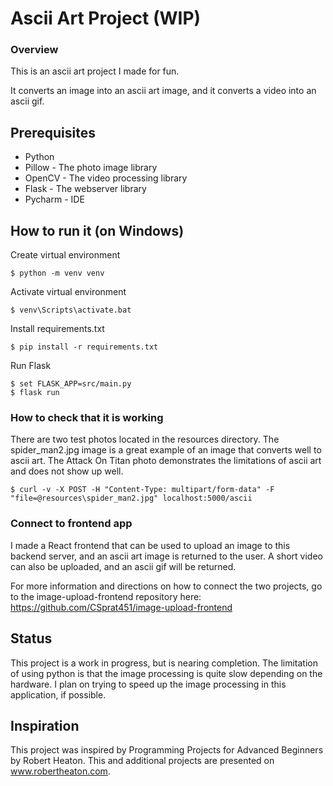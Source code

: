 # Ascii Art Project (WIP)

### Overview

This is an ascii art project I made for fun.

It converts an image into an ascii art image, and it converts a video into an ascii gif.

## Prerequisites


- Python
- Pillow - The photo image library
- OpenCV - The video processing library
- Flask - The webserver library 
- Pycharm - IDE

## How to run it (on Windows)

Create virtual environment

```
$ python -m venv venv
```

Activate virtual environment

```
$ venv\Scripts\activate.bat
```

Install requirements.txt

```
$ pip install -r requirements.txt
```

Run Flask
````
$ set FLASK_APP=src/main.py
$ flask run
````

### How to check that it is working

There are two test photos located in the resources directory.
The spider_man2.jpg image is a great example of an image that converts well to
ascii art. The Attack On Titan photo demonstrates the limitations
of ascii art and does not show up well.
````
$ curl -v -X POST -H "Content-Type: multipart/form-data" -F "file=@resources\spider_man2.jpg" localhost:5000/ascii
````

### Connect to frontend app

I made a React frontend that can be used to upload an image to this backend server, 
and an ascii art image is returned to the user. A short video can also be uploaded, 
and an ascii gif will be returned.

For more information and directions on how to connect the two projects,
go to the image-upload-frontend repository here:
https://github.com/CSprat451/image-upload-frontend

## Status

This project is a work in progress, but is nearing completion. The limitation of using python is
that the image processing is quite slow depending on the hardware. I plan on trying to speed up 
the image processing in this application, if possible.

## Inspiration

This project was inspired by Programming Projects for Advanced Beginners by Robert Heaton.
This and additional projects are presented on www.robertheaton.com.
